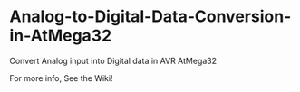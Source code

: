 # Analog-to-Digital-Data-Conversion-in-AtMega32
Convert Analog input into Digital data in AVR AtMega32 
 
 For more info, See the Wiki!
